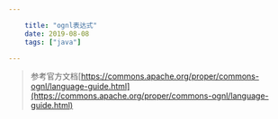 ```yaml
---

    title: "ognl表达式"
    date: 2019-08-08
    tags: ["java"]

---
```


> 参考官方文档[https://commons.apache.org/proper/commons-ognl/language-guide.html](https://commons.apache.org/proper/commons-ognl/language-guide.html)